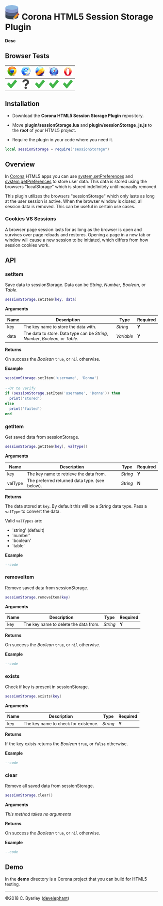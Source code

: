 # ![logo](icons/logo.png) Corona HTML5 Session Storage Plugin

__Desc__

## Browser Tests

|![chrome](icons/chrome.png)|![ie](icons/ie.png)|![firefox](icons/firefox.png)|![safari](icons/safari.png)|![opera](icons/opera.png)|
|---------------------------|-------------------|-----------------------------|---------------------------|-------------------------|
|![pass](icons/pass.png)|![untested](icons/untested.png)|![pass](icons/pass.png)|![pass](icons/pass.png)|![untested](icons/pass.png)|

## Installation

 - Download the __Corona HTML5 Session Storage Plugin__ repository.

 - Move __plugin/sessionStorage.lua__ and __plugin/sessionStorage_js.js__ to the ___root___ of your HTML5 project.

 - Require the plugin in your code where you need it.

```lua
local sessionStorage = require("sessionStorage")
```

## Overview

In [Corona](https://coronalabs.com) HTML5 apps you can use [system.setPreferences]() and [system.getPreferences]() to store user data. This data is stored using the browsers "localStorage" which is stored indefinitely until manaully removed.

This plugin utilizes the browsers "sessionStorage" which only lasts as long at the user session is active. When the browser window is closed, all session data is removed. This can be useful in certain use cases.

### Cookies VS Sessions

A browser page session lasts for as long as the browser is open and survives over page reloads and restores. Opening a page in a new tab or window will cause a new session to be initiated, which differs from how session cookies work.

## API

### setItem

Save data to sessionStorage. Data can be _String_, _Number_, _Boolean_, or _Table_.

```lua
sessionStorage.setItem(key, data)
```

__Arguments__

|Name|Description|Type|Required|
|----|-----------|----|--------|
|key|The key name to store the data with.|_String_|__Y__|
|data|The data to store. Data type can be _String_, _Number_, _Boolean_, or _Table_.|_Variable_|__Y__|

__Returns__

On success the _Boolean_ `true`, or `nil` otherwise.

__Example__

```lua
sessionStorage.setItem('username', 'Donna')

--Or to verify
if (sessionStorage.setItem('username', 'Donna')) then
  print('stored')
else
  print('failed')
end
```

### getItem

Get saved data from sessionStorage.

```lua
sessionStorage.getItem(key[, valType])
```

__Arguments__

|Name|Description|Type|Required|
|----|-----------|----|--------|
|key|The key name to retrieve the data from.|_String_|__Y__|
|valType|The preferred returned data type. (see below).|_String_|__N__|

__Returns__

The data stored at `key`. By default this will be a _String_ data type. Pass a `valType` to convert the data.

Valid `valTypes` are:

  - 'string' (default)
  - 'number'
  - 'boolean'
  - 'table'

__Example__

```lua
--code
```

### removeItem

Remove saved data from sessionStorage.

```lua
sessionStorage.removeItem(key)
```

__Arguments__

|Name|Description|Type|Required|
|----|-----------|----|--------|
|key|The key name to delete the data from.|_String_|__Y__|

__Returns__

On success the _Boolean_ `true`, or `nil` otherwise.

__Example__

```lua
--code
```

### exists

Check if key is present in sessionStorage.

```lua
sessionStorage.exists(key)
```

__Arguments__

|Name|Description|Type|Required|
|----|-----------|----|--------|
|key|The key name to check for existence.|_String_|__Y__|

__Returns__

If the key exists returns the _Boolean_ `true`, or `false` otherwise.

__Example__

```lua
--code
```

### clear

Remove all saved data from sessionStorage.

```lua
sessionStorage.clear()
```

__Arguments__

_This method takes no arguments_

__Returns__

On success the _Boolean_ `true`, or `nil` otherwise.

__Example__

```lua
--code
```

## Demo

In the __demo__ directory is a Corona project that you can build for HTML5 testing. 

---

&copy;2018 C. Byerley ([develephant](https://develephant.com))